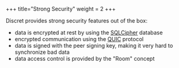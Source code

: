 +++
title="Strong Security"
weight = 2
+++

Discret provides strong security features out of the box: 
- data is encrypted at rest by using the [SQLCipher](https://www.zetetic.net/sqlcipher/)  database 
- encrypted communication using the [QUIC](https://quicwg.org/) protocol 
- data is signed with the peer signing key, making it very hard to synchronize bad data 
- data access control is provided by the "Room" concept